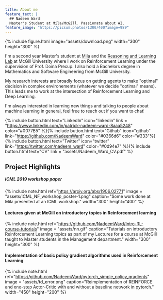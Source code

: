 ```yaml
---
title: About me
feature_text: |
  ## Nadeem Ward
  Master's Student at Mila/McGill. Passionate about AI.
feature_image: "https://picsum.photos/1300/400?image=989"
---
```

{% include figure.html image="assets/download.png" width="300" height="300" %}

I'm a second year Master's student at [Mila](https://mila.quebec/en) and the [Reasoning and Learning Lab](rl.cs.mcgill.ca) at McGill University where I work on Reinforcement Learning under the supervision of Prof. Doina Precup. I also hold a Bachelors degree in Mathematics and Software Engineering from McGill University.

My research interests are broadly focus on getting agents to make "optimal" decision in complex environements (whatever we decide "optimal" means). This leads me to work at the intersection of Reinforcement Learning and Deep Learning.


I'm always interested in learning new things and talking to people about machine learning in general, feel free to reach out if you want to chat!

[comment]: <Alembic is a starting point for [Jekyll](https://jekyllrb.com/) projects. Rather than starting from scratch, this boilerplate is designed to get the ball rolling immediately. Install it, configure it, tweak it, push it.>


{% include button.html text="LinkedIn" icon="linkedin" link = "https://www.linkedin.com/in/patrick-nadeem-ward-8aaa5248" color="#0077B5" %}{% include button.html text="Github" icon="github" link="https://github.com/NadeemWard" color="#0366d6" color="#333"%} {% include button.html text="Twitter" icon="twitter" link="https://twitter.com/nadeem_ward" color="#0d94e7" %}{% include button.html text="CV" link = "assets/Nadeem_Ward_CV.pdf" %}

## Project Highlights

##### ICML 2019 workshop paper
{% include note.html ref="https://arxiv.org/abs/1906.02771" image = "assets/ICML_NF_workshop_poster-1.png" caption="Some work done at Mila presented at an ICML workshop." width="300" height="400" %}

#### Lectures given at McGill on introductory topics in Reinforcement learning
{% include note.html ref="https://github.com/NadeemWard/Intro-RL-course-tutorials" image = "assets/nn.gif" caption="Tutorials on introductory Reinforcement Learning topics as part of my Lectures for a course at McGill taught to Master students in the Management department." width="300" height="300" %}

#### Implementation of basic policy gradient algorithms used in Reinforcement Learning
{% include note.html ref="https://github.com/NadeemWard/pytorch_simple_policy_gradients" image = "assets/td_error.png" caption="Reimplementation of REINFORCE and one-step Actor-Critic with and without a baseline network in pytorch." width="450" height="200" %}
